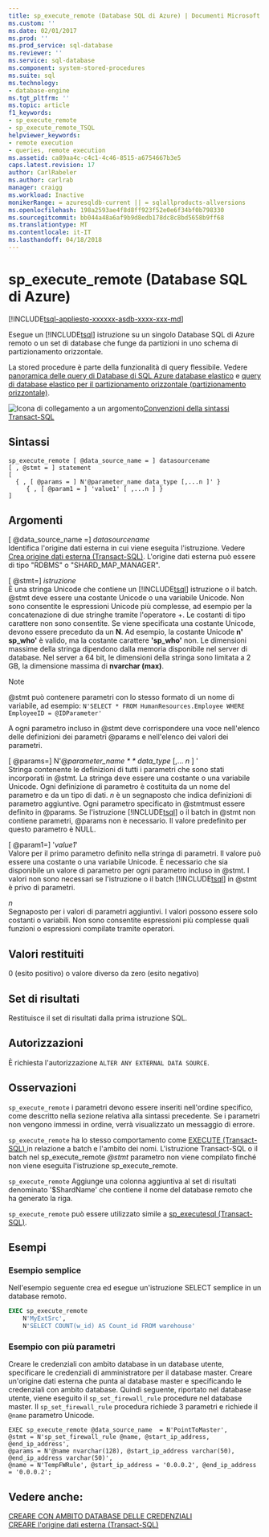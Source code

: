 ```yaml
---
title: sp_execute_remote (Database SQL di Azure) | Documenti Microsoft
ms.custom: ''
ms.date: 02/01/2017
ms.prod: ''
ms.prod_service: sql-database
ms.reviewer: ''
ms.service: sql-database
ms.component: system-stored-procedures
ms.suite: sql
ms.technology:
- database-engine
ms.tgt_pltfrm: ''
ms.topic: article
f1_keywords:
- sp_execute_remote
- sp_execute_remote_TSQL
helpviewer_keywords:
- remote execution
- queries, remote execution
ms.assetid: ca89aa4c-c4c1-4c46-8515-a6754667b3e5
caps.latest.revision: 17
author: CarlRabeler
ms.author: carlrab
manager: craigg
ms.workload: Inactive
monikerRange: = azuresqldb-current || = sqlallproducts-allversions
ms.openlocfilehash: 198a2593ae4f8d8ff923f52e0e6f34bf0b798330
ms.sourcegitcommit: bb044a48a6af9b9d8edb178dc8c8bd5658b9ff68
ms.translationtype: MT
ms.contentlocale: it-IT
ms.lasthandoff: 04/18/2018
---
```

# <a name="spexecuteremote-azure-sql-database"></a>sp_execute_remote (Database SQL di Azure)
[!INCLUDE[tsql-appliesto-xxxxxx-asdb-xxxx-xxx-md](../../includes/tsql-appliesto-xxxxxx-asdb-xxxx-xxx-md.md)]

  Esegue un [!INCLUDE[tsql](../../includes/tsql-md.md)] istruzione su un singolo Database SQL di Azure remoto o un set di database che funge da partizioni in uno schema di partizionamento orizzontale.  
  
 La stored procedure è parte della funzionalità di query flessibile.  Vedere [panoramica delle query di Database di SQL Azure database elastico](https://azure.microsoft.com/documentation/articles/sql-database-elastic-query-overview/) e [query di database elastico per il partizionamento orizzontale (partizionamento orizzontale)](https://azure.microsoft.com/documentation/articles/sql-database-elastic-query-horizontal-partitioning/).  
  
 ![Icona di collegamento a un argomento](../../database-engine/configure-windows/media/topic-link.gif "Icona di collegamento a un argomento")[Convenzioni della sintassi Transact-SQL](../../t-sql/language-elements/transact-sql-syntax-conventions-transact-sql.md)  
  
## <a name="syntax"></a>Sintassi  
  
```  
sp_execute_remote [ @data_source_name = ] datasourcename  
[ , @stmt = ] statement  
[   
  { , [ @params = ] N'@parameter_name data_type [,...n ]' }   
     { , [ @param1 = ] 'value1' [ ,...n ] }  
]  
```  
  
## <a name="arguments"></a>Argomenti  
 [ @data_source_name =] *datasourcename*  
 Identifica l'origine dati esterna in cui viene eseguita l'istruzione. Vedere [Crea origine dati esterna &#40;Transact-SQL&#41;](../../t-sql/statements/create-external-data-source-transact-sql.md). L'origine dati esterna può essere di tipo "RDBMS" o "SHARD_MAP_MANAGER".  
  
 [ @stmt=] *istruzione*  
 È una stringa Unicode che contiene un [!INCLUDE[tsql](../../includes/tsql-md.md)] istruzione o il batch. @stmt deve essere una costante Unicode o una variabile Unicode. Non sono consentite le espressioni Unicode più complesse, ad esempio per la concatenazione di due stringhe tramite l'operatore +. Le costanti di tipo carattere non sono consentite. Se viene specificata una costante Unicode, devono essere preceduto da un **N**. Ad esempio, la costante Unicode **n' sp_who'** è valido, ma la costante carattere **'sp_who'** non. Le dimensioni massime della stringa dipendono dalla memoria disponibile nel server di database. Nel server a 64 bit, le dimensioni della stringa sono limitata a 2 GB, la dimensione massima di **nvarchar (max)**.  
  
> [!NOTE]  
>  @stmt può contenere parametri con lo stesso formato di un nome di variabile, ad esempio: `N'SELECT * FROM HumanResources.Employee WHERE EmployeeID = @IDParameter'`  
  
 A ogni parametro incluso in @stmt deve corrispondere una voce nell'elenco delle definizioni dei parametri @params e nell'elenco dei valori dei parametri.  
  
 [ @params=] N'@*parameter_name * * data_type* [,... *n* ] '  
 Stringa contenente le definizioni di tutti i parametri che sono stati incorporati in @stmt. La stringa deve essere una costante o una variabile Unicode. Ogni definizione di parametro è costituita da un nome del parametro e da un tipo di dati. *n* è un segnaposto che indica definizioni di parametro aggiuntive. Ogni parametro specificato in @stmtmust essere definito in @params. Se l'istruzione [!INCLUDE[tsql](../../includes/tsql-md.md)] o il batch in @stmt non contiene parametri, @params non è necessario. Il valore predefinito per questo parametro è NULL.  
  
 [ @param1=] '*value1*'  
 Valore per il primo parametro definito nella stringa di parametri. Il valore può essere una costante o una variabile Unicode. È necessario che sia disponibile un valore di parametro per ogni parametro incluso in @stmt. I valori non sono necessari se l'istruzione o il batch [!INCLUDE[tsql](../../includes/tsql-md.md)] in @stmt è privo di parametri.  
  
 *n*  
 Segnaposto per i valori di parametri aggiuntivi. I valori possono essere solo costanti o variabili. Non sono consentite espressioni più complesse quali funzioni o espressioni compilate tramite operatori.  
  
## <a name="return-code-values"></a>Valori restituiti  
 0 (esito positivo) o valore diverso da zero (esito negativo)  
  
## <a name="result-sets"></a>Set di risultati  
 Restituisce il set di risultati dalla prima istruzione SQL.  
  
## <a name="permissions"></a>Autorizzazioni  
 È richiesta l'autorizzazione `ALTER ANY EXTERNAL DATA SOURCE`.  
  
## <a name="remarks"></a>Osservazioni  
 `sp_execute_remote` i parametri devono essere inseriti nell'ordine specifico, come descritto nella sezione relativa alla sintassi precedente. Se i parametri non vengono immessi in ordine, verrà visualizzato un messaggio di errore.  
  
 `sp_execute_remote` ha lo stesso comportamento come [EXECUTE &#40;Transact-SQL&#41; ](../../t-sql/language-elements/execute-transact-sql.md) in relazione a batch e l'ambito dei nomi. L'istruzione Transact-SQL o il batch nel sp_execute_remote *@stmt* parametro non viene compilato finché non viene eseguita l'istruzione sp_execute_remote.  
  
 `sp_execute_remote` Aggiunge una colonna aggiuntiva al set di risultati denominato '$ShardName' che contiene il nome del database remoto che ha generato la riga.  
  
 `sp_execute_remote` può essere utilizzato simile a [sp_executesql &#40;Transact-SQL&#41;](../../relational-databases/system-stored-procedures/sp-executesql-transact-sql.md).  
  
## <a name="examples"></a>Esempi  
### <a name="simple-example"></a>Esempio semplice  
 Nell'esempio seguente crea ed esegue un'istruzione SELECT semplice in un database remoto.  
  
```sql  
EXEC sp_execute_remote  
    N'MyExtSrc',  
    N'SELECT COUNT(w_id) AS Count_id FROM warehouse'   
```  
  
### <a name="example-with-multiple-parameters"></a>Esempio con più parametri  
Creare le credenziali con ambito database in un database utente, specificare le credenziali di amministratore per il database master. Creare un'origine dati esterna che punta al database master e specificando le credenziali con ambito database. Quindi seguente, riportato nel database utente, viene eseguito il `sp_set_firewall_rule` procedure nel database master. Il `sp_set_firewall_rule` procedura richiede 3 parametri e richiede il `@name` parametro Unicode.

```
EXEC sp_execute_remote @data_source_name  = N'PointToMaster', 
@stmt = N'sp_set_firewall_rule @name, @start_ip_address, @end_ip_address', 
@params = N'@name nvarchar(128), @start_ip_address varchar(50), @end_ip_address varchar(50)',
@name = N'TempFWRule', @start_ip_address = '0.0.0.2', @end_ip_address = '0.0.0.2';
```

## <a name="see-also"></a>Vedere anche:

[CREARE CON AMBITO DATABASE DELLE CREDENZIALI](../../t-sql/statements/create-database-scoped-credential-transact-sql.md)  
[CREARE l'origine dati esterna (Transact-SQL)](../../t-sql/statements/create-external-data-source-transact-sql.md)  
    
